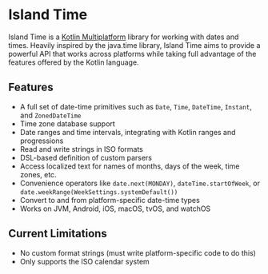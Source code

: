 # Island Time

Island Time is a [Kotlin Multiplatform](https://kotlinlang.org/docs/reference/multiplatform.html) library for working
with dates and times. Heavily inspired by the java.time library, Island Time aims to provide a powerful API that works
across platforms while taking full advantage of the features offered by the Kotlin language.

## Features

- A full set of date-time primitives such as `Date`, `Time`, `DateTime`, `Instant`, and `ZonedDateTime`
- Time zone database support
- Date ranges and time intervals, integrating with Kotlin ranges and progressions
- Read and write strings in ISO formats
- DSL-based definition of custom parsers
- Access localized text for names of months, days of the week, time zones, etc.
- Convenience operators like `date.next(MONDAY)`, `dateTime.startOfWeek`, or `date.weekRange(WeekSettings.systemDefault())`
- Convert to and from platform-specific date-time types
- Works on JVM, Android, iOS, macOS, tvOS, and watchOS

## Current Limitations
- No custom format strings (must write platform-specific code to do this)
- Only supports the ISO calendar system